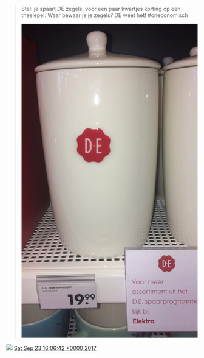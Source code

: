 > Stel: je spaart DE zegels, voor een paar kwartjes korting op een theelepel\. Waar bewaar je je zegels? DE weet het\! \#oneconomisch 
> 
> ![](../../media/911622864582868993-DKa8KHzWsAAkRZM.jpg)

<img src="../../media/tweet.ico" width="12" /> [Sat Sep 23 16:06:42 +0000 2017](https://twitter.com/DromerDenker/status/911622864582868993)